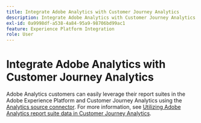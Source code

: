 ```yaml
---
title: Integrate Adobe Analytics with Customer Journey Analytics
description: Integrate Adobe Analytics with Customer Journey Analytics
exl-id: 0a9998df-a538-4a84-95a9-98706bd99ac1
feature: Experience Platform Integration
role: User
---
```

# Integrate Adobe Analytics with Customer Journey Analytics

Adobe Analytics customers can easily leverage their report suites in the Adobe Experience Platform and Customer Journey Analytics using the [Analytics source connector](https://experienceleague.adobe.com/docs/experience-platform/sources/connectors/adobe-applications/analytics.html). For more information, see [Utilizing Adobe Analytics report suite data in Customer Journey Analytics](/help/getting-started/aa-vs-cja/aa-data-in-cja.md).
